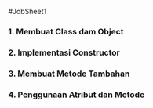 #JobSheet1
<h3>1. Membuat Class dam Object</h3>

<h3>2. Implementasi Constructor</h3>
<h3>3. Membuat Metode Tambahan</h3>
<h3>4. Penggunaan Atribut dan Metode</h3>
